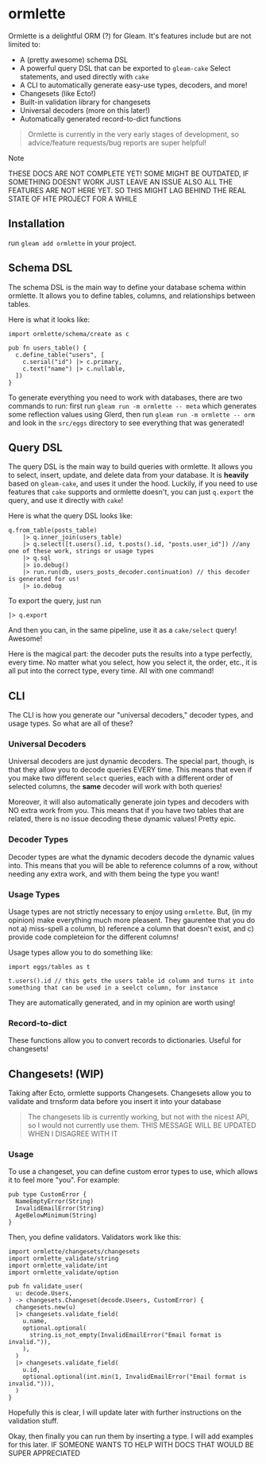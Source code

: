 # ormlette

Ormlette is a delightful ORM (?) for Gleam. It's features include but are not limited to:

- A (pretty awesome) schema DSL
- A powerful query DSL that can be exported to `gleam-cake` Select statements, and used directly with `cake`
- A CLI to automatically generate easy-use types, decoders, and more!
- Changesets (like Ecto!)
- Built-in validation library for changesets
- Universal decoders (more on this later!)
- Automatically generated record-to-dict functions


> Ormlette is currently in the very early stages of development, so advice/feature requests/bug reports are super helpful!

> [!NOTE]
> THESE DOCS ARE NOT COMPLETE YET! SOME MIGHT BE OUTDATED, IF SOMETHING DOESNT WORK JUST LEAVE AN ISSUE
> ALSO ALL THE FEATURES ARE NOT HERE YET. SO THIS MIGHT LAG BEHIND THE REAL STATE OF HTE PROJECT FOR A WHILE

## Installation
run `gleam add ormlette` in your project.

## Schema DSL

The schema DSL is the main way to define your database schema within ormlette. It allows you to define tables, columns, and relationships between tables.

Here is what it looks like:

```gleam
import ormlette/schema/create as c

pub fn users_table() {
  c.define_table("users", [
    c.serial("id") |> c.primary,
    c.text("name") |> c.nullable,
  ])
}
```

To generate everything you need to work with databases, there are two commands to run:
first run `gleam run -m ormlette -- meta` which generates some reflection values using Glerd, then run
`gleam run -m ormlette -- orm` and look in the `src/eggs` directory to see everything that was generated!

## Query DSL

The query DSL is the main way to build queries with ormlette. It allows you to select, insert, update, and delete data from your database. It is **heavily** based on `gleam-cake`, and uses it under the hood. Luckily, if you need to use features that `cake` supports and ormlette doesn't, you can just `q.export` the query, and use it directly with `cake`!

Here is what the query DSL looks like:

```gleam
q.from_table(posts_table)
    |> q.inner_join(users_table)
    |> q.select([t.users().id, t.posts().id, "posts.user_id"]) //any one of these work, strings or usage types
    |> q.sql
    |> io.debug()
    |> run.run(db, users_posts_decoder.continuation) // this decoder is generated for us!
    |> io.debug
```

To export the query, just run
```gleam
|> q.export
```
And then you can, in the same pipeline, use it as a `cake/select` query! Awesome!

Here is the magical part: the decoder puts the results into a type perfectly, every time. No matter what you select, how you select it, the order, etc., it is all put into the correct type, every time. All with one command!

## CLI

The CLI is how you generate our "universal decoders," decoder types, and usage types. So what are all of these?

### Universal Decoders

Universal decoders are just dynamic decoders. The special part, though, is that they allow you to decode queries EVERY time. This means that even if you make two different `select` queries, each with a different order of selected columns, the **same** decoder will work with both queries!

Moreover, it will also automatically generate join types and decoders with NO extra work from you. This means that if you have two tables that are related, there is no issue decoding these dynamic values! Pretty epic.

### Decoder Types

Decoder types are what the dynamic decoders decode the dynamic values into. This means that you will be able to reference columns of a row, without needing any extra work, and with them being the type you want!

### Usage Types

Usage types are not strictly necessary to enjoy using `ormlette`. But, (in my opinion) make everything much more pleasent. They gaurentee that you do not
a) miss-spell a column,
b) reference a column that doesn't exist, and
c) provide code completeion for the different columns!

Usage types allow you to do something like:


```gleam
import eggs/tables as t

t.users().id // this gets the users table id column and turns it into something that can be used in a seelct column, for instance
```

They are automatically generated, and in my opinion are worth using!

### Record-to-dict

These functions allow you to convert records to dictionaries. Useful for changesets!


## Changesets! (WIP)

Taking after Ecto, ormlette supports Changesets. Changesets allow you to validate and trnsform data before you insert it into your database

> The changesets lib is currently working, but not with the nicest API, so I would not currently use them. THIS MESSAGE WILL BE UPDATED WHEN I DISAGREE WITH IT

### Usage
To use a changeset, you can define custom error types to use, which allows it to feel more "you". For example:
```gleam
pub type CustomError {
  NameEmptyError(String)
  InvalidEmailError(String)
  AgeBelowMinimum(String)
}
```

Then, you define validators. Validators work like this:

```gleam
import ormlette/changesets/changesets
import ormlette_validate/string
import ormlette_validate/int
import ormlette_validate/option

pub fn validate_user(
  u: decode.Users,
) -> changesets.Changeset(decode.Useers, CustomError) {
  changesets.new(u)
  |> changesets.validate_field(
    u.name,
    optional.optional(
      string.is_not_empty(InvalidEmailError("Email format is invalid.")),
    ),
  )
  |> changesets.validate_field(
    u.id,
    optional.optional(int.min(1, InvalidEmailError("Email format is invalid."))),
  )
}
```

Hopefully this is clear, I will update later with further instructions on the validation stuff.

Okay, then finally you can run them by inserting a type. I will add examples for this later. IF SOMEONE WANTS TO HELP WITH DOCS THAT WOULD BE SUPER APPRECIATED
